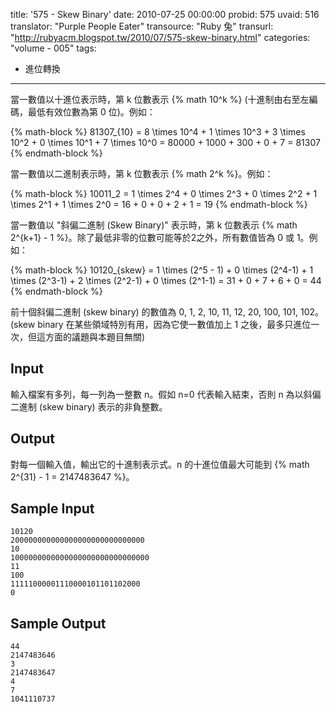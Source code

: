 title: '575 - Skew Binary'
date: 2010-07-25 00:00:00
probid: 575
uvaid: 516
translator: "Purple People Eater"
transource: "Ruby 兔"
transurl: "http://rubyacm.blogspot.tw/2010/07/575-skew-binary.html"
categories: "volume - 005"
tags:
- 進位轉換
---

當一數值以十進位表示時，第 k 位數表示 {% math 10^k %} (十進制由右至左編碼，最低有效位數為第 0 位)。例如：

{% math-block %}
81307_{10} = 8 \times 10^4 + 1 \times 10^3 + 3 \times 10^2 + 0 \times 10^1 + 7 \times 10^0 = 80000 + 1000 + 300 + 0 + 7 = 81307
{% endmath-block %}

當一數值以二進制表示時，第 k 位數表示 {% math 2^k %}。例如：

{% math-block %}
10011_2 = 1 \times 2^4 + 0 \times 2^3 + 0 \times 2^2 + 1 \times 2^1 + 1 \times 2^0 = 16 + 0 + 0 + 2 + 1 = 19
{% endmath-block %}

當一數值以 "斜偏二進制 (Skew Binary)" 表示時，第 k 位數表示 {% math 2^{k+1} - 1 %}。除了最低非零的位數可能等於2之外，所有數值皆為 0 或 1。例如：

{% math-block %}
10120_{skew} = 1 \times (2^5 - 1) + 0 \times (2^4-1) + 1 \times (2^3-1) + 2 \times (2^2-1) + 0 \times (2^1-1) = 31 + 0 + 7 + 6 + 0 = 44
{% endmath-block %}

前十個斜偏二進制 (skew binary) 的數值為 0, 1, 2, 10, 11, 12, 20, 100, 101, 102。(skew binary 在某些領域特別有用，因為它使一數值加上 1 之後，最多只進位一次，但這方面的議題與本題目無關)

## Input ##

輸入檔案有多列，每一列為一整數 n。假如 n=0 代表輸入結束，否則 n 為以斜偏二進制 (skew binary) 表示的非負整數。

## Output ##

對每一個輸入值，輸出它的十進制表示式。n 的十進位值最大可能到 {% math 2^{31} - 1 = 2147483647 %}。

## Sample Input ##

	10120
	200000000000000000000000000000
	10
	1000000000000000000000000000000
	11
	100
	11111000001110000101101102000
	0

## Sample Output ##

	44
	2147483646
	3
	2147483647
	4
	7
	1041110737